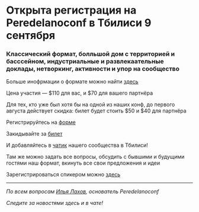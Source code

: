 # Открыта регистрация на **Peredelanoconf** в Тбилиси 9 сентября

### Классический формат, болльшой дом с территорией и басссейном, индустриальные и развлекаательные доклады, нетворкинг, активности и упор на сообщество

Больше инофрмации о формате можно найти [здесь](/./confs/standard.md)

Цена участия — $110 для вас, и $70 для вашего партнёра

Для тех, кто уже был хотя бы на одной из наших конф, до первого августа действует скидка: билет будет стоить $50 и $40 для партнёра

Регистрируйтесь на [форме](https://forms.gle/NTo6ntUneAEtF7uz7)

Закидывайте за [билет](/./guides/how-to-pay.md)

И добавляйтесь в [чатик](https://t.me/peredelanoconf_tbilisi) нашего сообщества в Тбилиси! 

Там же можно задать все вопросы, обсудить с бывшими и будущими гостями наш формат, вкинуть все свои предложения и идеи

Зарегистрироваться спикером можно [здесь](/./guides/tech-speech.md)

---

_По всем вопросам [Илья Лахов](https://t.me/ilakhov), основатель Peredelanoconf_

_Следите за новостями здесь и в чате!_
